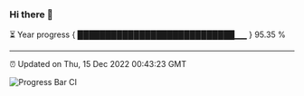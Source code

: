 ### Hi there 👋

⏳ Year progress { ████████████████████████████▁▁ } 95.35 %

---

⏰ Updated on Thu, 15 Dec 2022 00:43:23 GMT

![Progress Bar CI](https://github.com/Shyam-Makwana/GitHub-Actions-Demo/workflows/Progress%20Bar%20CI/badge.svg)
